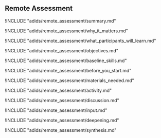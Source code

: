 
##  Remote Assessment

<!-- ![](content/images/remote_assessment.png "") -->

!INCLUDE "adids/remote_assessment/summary.md"

<!-- Why The Topic Matters -->

!INCLUDE "adids/remote_assessment/why_it_matters.md"

<!--  What Participants Will Learn -->

!INCLUDE "adids/remote_assessment/what_participants_will_learn.md"

<!-- Objectives {.sidebar} -->

!INCLUDE "adids/remote_assessment/objectives.md"

<!-- Baseline Skills -->

!INCLUDE "adids/remote_assessment/baseline_skills.md"

<!-- Before you Start -->

!INCLUDE "adids/remote_assessment/before_you_start.md"

<!-- Materials Needed [stub] -->

!INCLUDE "adids/remote_assessment/materials_needed.md"

<!--Activity [stub] {.activity} -->

!INCLUDE "adids/remote_assessment/activity.md"

<!--Discussion [stub] -->

!INCLUDE "adids/remote_assessment/discussion.md"

<!-- Input -->

!INCLUDE "adids/remote_assessment/input.md"

<!-- Deepening -->

!INCLUDE "adids/remote_assessment/deepening.md"

<!--Synthesis [stub] {.synthesis} -->

!INCLUDE "adids/remote_assessment/synthesis.md"
